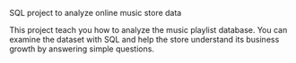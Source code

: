 SQL project to analyze online music store data

This project teach you how to analyze the music playlist database. 
You can examine the dataset with SQL and help the store understand its business growth by answering simple questions.
